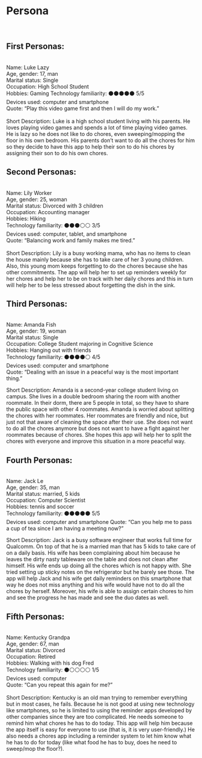 
<br>
<h1>Persona</h1> 
<br>
<h2>First Personas:</h2> <br>
Name: Luke Lazy <br>
Age, gender: 17, man <br>
Marital status: Single<br>
Occupation: High School Student<br>
Hobbies: Gaming
Technology familiarity: ⚫⚫⚫⚫⚫ 5/5  <br>
Devices used: computer and smartphone <br>
Quote: “Play this video game first and then I will do my work.” <br>
<br>
Short Description: Luke is a high school student living with his parents. He loves playing video games and spends a lot of time playing video games. He is lazy so he does not like to do chores, even sweeping/mopping the floor in his own bedroom. His parents don’t want to do all the chores for him so they decide to have this app to help their son to do his chores by assigning their son to do his own chores. <br>

<h2>Second Personas:</h2><br>
Name: Lily Worker <br>
Age, gender: 25, woman <br>
Marital status: Divorced with 3 children <br>
Occupation: Accounting manager <br>
Hobbies: Hiking <br>
Technology familiarity: ⚫⚫⚫⚪⚪ 3/5  <br>
Devices used: computer, tablet, and smartphone <br>
Quote: “Balancing work and family makes me tired.” <br>
<br>
Short Description: Lily is a busy working mama, who has no items to clean the house mainly because she has to take care of her 3 young children. Also, this young mom keeps forgetting to do the chores because she has other commitments. The app will help her to set up reminders weekly for her chores and help her to be on track with her daily chores and this in turn will help her to be less stressed about forgetting the dish in the sink. <br>

<h2>Third Personas:</h2> <br>
Name: Amanda Fish <br>
Age, gender: 19, woman <br>
Marital status: Single <br>
Occupation: College Student majoring in Cognitive Science <br>
Hobbies: Hanging out with friends <br>
Technology familiarity: ⚫⚫⚫⚫⚪ 4/5 <br>
Devices used: computer and smartphone <br>
Quote: “Dealing with an issue in a peaceful way is the most important thing.” 
<br>

Short Description: Amanda is a second-year college student living on campus. She lives in a double bedroom sharing the room with another roommate. In their dorm, there are 5 people in total, so they have to share the public space with other 4 roommates. Amanda is worried about splitting the chores with her roommates. Her roommates are friendly and nice, but just not that aware of cleaning the space after their use. She does not want to do all the chores anymore but does not want to have a fight against her roommates because of chores. She hopes this app will help her to split the chores with everyone and improve this situation in a more peaceful way.  <br>

<h2>Fourth Personas:</h2><br>
Name: Jack Le <br>
Age, gender: 35, man <br>
Marital status: married, 5 kids <br>
Occupation: Computer Scientist  <br>
Hobbies: tennis and soccer <br>
Technology familiarity: ⚫⚫⚫⚫⚫ 5/5<br>
Devices used: computer and smartphone
Quote: “Can you help me to pass a cup of tea since I am having a meeting now?” 
<br>

Short Description: Jack is a busy software engineer that works full time for Qualcomm. On top of that he is a married man that has 5 kids to take care of on a daily basis. His wife has been complaining about him because he leaves the dirty nasty tableware on the table and does not clean after himself. His wife ends up doing all the chores which is not happy with. She tried setting up sticky notes on the refrigerator but he barely see those. The app will help Jack and his wife get daily reminders on this smartphone that way he does not miss anything and his wife would have not to do all the chores by herself. Moreover, his wife is able to assign certain chores to him and see the progress he has made and see the duo dates as well. <br>

<h2>Fifth Personas:</h2><br>
Name: Kentucky Grandpa <br>
Age, gender: 67, man<br>
Marital status: Divorced<br>
Occupation: Retired<br>
Hobbies: Walking with his dog Fred<br>
Technology familiarity: ⚫⚪⚪⚪⚪ 1/5 <br>
Devices used: computer<br>
Quote: “Can you repeat this again for me?”<br>
<br>
Short Description: Kentucky is an old man trying to remember everything but in most cases, he fails. Because he is not good at using new technology like smartphones, so he is limited to using the reminder apps developed by other companies since they are too complicated. He needs someone to remind him what chores he has to do today. This app will help him because the app itself is easy for everyone to use (that is, it is very user-friendly.) He also needs a chores app including a reminder system to let him know what he has to do for today (like what food he has to buy, does he need to sweep/mop the floor?). 
<br>
